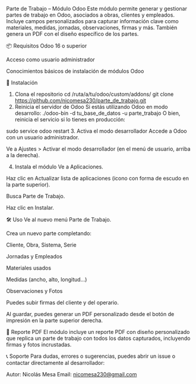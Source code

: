 Parte de Trabajo – Módulo Odoo
Este módulo permite generar y gestionar partes de trabajo en Odoo, asociados a obras, clientes y empleados. Incluye campos personalizados para capturar información clave como materiales, medidas, jornadas, observaciones, firmas y más. También genera un PDF con el diseño específico de los partes.

📦 Requisitos
Odoo 16 o superior

Acceso como usuario administrador

Conocimientos básicos de instalación de módulos Odoo

🚀 Instalación
1. Clona el repositorio
cd /ruta/a/tu/odoo/custom/addons/
git clone https://github.com/nicomesa230/parte_de_trabajo.git
2. Reinicia el servidor de Odoo
Si estás utilizando Odoo en modo desarrollo:
./odoo-bin -d tu_base_de_datos -u parte_trabajo
O bien, reinicia el servicio si lo tienes en producción:

sudo service odoo restart
3. Activa el modo desarrollador
Accede a Odoo con un usuario administrador.

Ve a Ajustes > Activar el modo desarrollador (en el menú de usuario, arriba a la derecha).

4. Instala el módulo
Ve a Aplicaciones.

Haz clic en Actualizar lista de aplicaciones (icono con forma de escudo en la parte superior).

Busca Parte de Trabajo.

Haz clic en Instalar.

🛠️ Uso
Ve al nuevo menú Parte de Trabajo.

Crea un nuevo parte completando:

Cliente, Obra, Sistema, Serie

Jornadas y Empleados

Materiales usados

Medidas (ancho, alto, longitud…)

Observaciones y Fotos

Puedes subir firmas del cliente y del operario.

Al guardar, puedes generar un PDF personalizado desde el botón de impresión en la parte superior derecha.

🧾 Reporte PDF
El módulo incluye un reporte PDF con diseño personalizado que replica un parte de trabajo con todos los datos capturados, incluyendo firmas y fotos incrustadas.

📞 Soporte
Para dudas, errores o sugerencias, puedes abrir un issue o contactar directamente al desarrollador:

Autor: Nicolás Mesa
Email: nicomesa230@gmail.com

